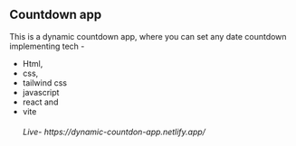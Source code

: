 <h2>Countdown app</h2>
<p>This is a dynamic countdown app, where you can set any date countdown implementing tech - 
<ul> <li>Html,</li> <li>css,</li> <li>tailwind css</li> <li>javascript</li> <li>react and</li> <li>vite</li></p></p>
<h6>Live- https://dynamic-countdon-app.netlify.app/</h6>
